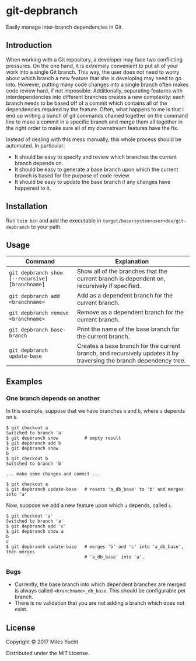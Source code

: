 # git-depbranch

Easily manage inter-branch dependencies in Git.

## Introduction

When working with a Git repository, a developer may face two conflicting
pressures. On the one hand, it is extremely convenient to put all of your work
into a single Git branch. This way, the user does not need to worry about which
branch a new feature that she is developing may need to go into. However,
putting many code changes into a single branch often makes code review hard, if
not impossible. Additionally, separating features with interdependencies into
different branches creates a new complexity: each branch needs to be based off
of a commit which contains all of the dependencies required by the feature.
Often, what happens to me is that I end up writing a bunch of git commands
chained together on the command line to make a commit in a specific branch and
merge them all together in the right order to make sure all of my downstream
features have the fix.

Instead of dealing with this mess manually, this whole process should be
automated. In particular:
- It should be easy to specify and review which branches the current branch
  depends on.
- It should be easy to generate a base branch upon which the current branch is
  based for the purpose of code review.
- It should be easy to update the base branch if any changes have happened to
  it.

## Installation

Run `lein bin` and add the executable in
`target/base+system+user+dev/git-depbranch` to your path.

## Usage

| Command                                         | Explanation                                                                                                          |
| ---------------------------------               | -------------------------------------------------------------------------------------------------------------------- |
| `git depbranch show [--recursive] [branchname]` | Show all of the branches that the current branch is dependent on, recursively if specified.                          |
| `git depbranch add <branchname>`                | Add <branchname> as a dependent branch for the current branch.                                                       |
| `git depbranch remove <branchname>`             | Remove <branchname> as a dependent branch for the current branch.                                                    |
| `git depbranch base-branch`                     | Print the name of the base branch for the current branch.                                                            |
| `git depbranch update-base`                     | Creates a base branch for the current branch, and recursively updates it by traversing the branch dependency tree.   |

## Examples

### One branch depends on another
In this example, suppose that we have branches `a` and `b`, where `a` depends on `b`.

```shell
$ git checkout a
Switched to branch 'a'
$ git depbranch show          # empty result
$ git depbranch add b
$ git depbranch show
b
$ git checkout b
Switched to branch 'b'

... make some changes and commit ...

$ git checkout a
$ git depbranch update-base   # resets 'a_db_base' to 'b' and merges into 'a'
```

Now, suppose we add a new feature upon which `a` depends, called `c`.

```shell
$ git checkout 'a'
Switched to branch 'a'
$ git depbranch add 'c'
$ git depbranch show a
b
c
$ git depbranch update-base   # merges 'b' and 'c' into 'a_db_base', then merges
                              # 'a_db_base' into 'a'.
```

### Bugs

- Currently, the base branch into which dependent branches are merged is always
  called `<branchname>_db_base`. This should be configurable per branch.
- There is no validation that you are not adding a branch which does not exist.

## License

Copyright © 2017 Miles Yucht

Distributed under the MIT License.
